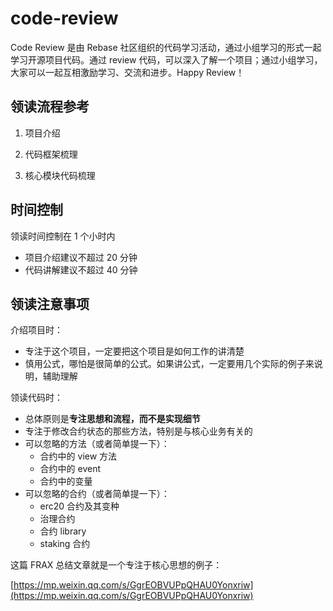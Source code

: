 # code-review
Code Review 是由 Rebase 社区组织的代码学习活动，通过小组学习的形式一起学习开源项目代码。通过 review 代码，可以深入了解一个项目；通过小组学习，大家可以一起互相激励学习、交流和进步。Happy Review！

## 领读流程参考

1. 项目介绍

2. 代码框架梳理

3. 核心模块代码梳理

## 时间控制

领读时间控制在 1 个小时内

* 项目介绍建议不超过 20 分钟
* 代码讲解建议不超过 40 分钟
## 领读注意事项

介绍项目时：

* 专注于这个项目，一定要把这个项目是如何工作的讲清楚
* 慎用公式，哪怕是很简单的公式。如果讲公式，一定要用几个实际的例子来说明，辅助理解

领读代码时：

* 总体原则是**专注思想和流程，而不是实现细节**
* 专注于修改合约状态的那些方法，特别是与核心业务有关的
* 可以忽略的方法（或者简单提一下）：
    * 合约中的 view 方法
    * 合约中的 event
    * 合约中的变量
* 可以忽略的合约（或者简单提一下）：
    * erc20 合约及其变种
    * 治理合约
    * 合约 library
    * staking 合约

这篇 FRAX 总结文章就是一个专注于核心思想的例子：

[https://mp.weixin.qq.com/s/GgrEOBVUPpQHAU0Yonxriw](https://mp.weixin.qq.com/s/GgrEOBVUPpQHAU0Yonxriw)

